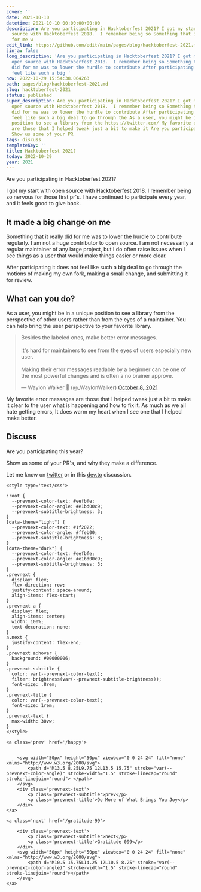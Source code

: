 ```yaml
---
cover: ''
date: 2021-10-10
datetime: 2021-10-10 00:00:00+00:00
description: Are you participating in Hacktoberfest 2021? I got my start with open
  source with Hacktoberfest 2018.  I remember being so Something that it really did
  for me w
edit_link: https://github.com/edit/main/pages/blog/hacktoberfest-2021.md
jinja: false
long_description: 'Are you participating in Hacktoberfest 2021? I got my start with
  open source with Hacktoberfest 2018.  I remember being so Something that it really
  did for me was to lower the hurdle to contribute After participating it does not
  feel like such a big '
now: 2022-10-29 15:54:38.064263
path: pages/blog/hacktoberfest-2021.md
slug: hacktoberfest-2021
status: published
super_description: Are you participating in Hacktoberfest 2021? I got my start with
  open source with Hacktoberfest 2018.  I remember being so Something that it really
  did for me was to lower the hurdle to contribute After participating it does not
  feel like such a big deal to go through the As a user, you might be in a unique
  position to see a library from the https://twitter.com/ My favorite error messages
  are those that I helped tweak just a bit to make it Are you participating this year?
  Show us some of your PR
tags: discuss
templateKey: ''
title: Hacktoberfest 2021?
today: 2022-10-29
year: 2021
---
```


Are you participating in Hacktoberfest 2021?


I got my start with open source with Hacktoberfest 2018.  I remember being so
nervous for those first pr's.  I have continued to participate every year, and
it feels good to give back.


## It made a big change on me

Something that it really did for me was to lower the hurdle to contribute
regularly.  I am not a huge contributor to open source.  I am not necessarily a
regular maintainer of any large project, but I do often raise issues when I see
things as a user that would make things easier or more clear.

After participating it does not feel like such a big deal to go through the
motions of making my own fork, making a small change, and submitting it for
review.

## What can you do?

As a user, you might be in a unique position to see a library from the
perspective of other users rather than from the eyes of a maintainer.  You can
help bring the user perspective to your favorite library.

<blockquote class="twitter-tweet"><p lang="en" dir="ltr">Besides the labeled ones, make better error messages.<br><br>It&#39;s hard for maintainers to see from the eyes of users especially new user.<br><br>Making their error messages readable by a beginner can be one of the most powerful changes and is often a no brainer approve.</p>&mdash; Waylon Walker 🐍 (@_WaylonWalker) <a href="https://twitter.com/_WaylonWalker/status/1446440878864846909?ref_src=twsrc%5Etfw">October 8, 2021</a></blockquote>
<script async src="https://platform.twitter.com/widgets.js" charset="utf-8"></script>


My favorite error messages are those that I helped tweak just a bit to make it
clear to the user what is happening and how to fix it.  As much as we all hate
getting errors, It does warm my heart when I see one that I helped make better.

## Discuss

Are you participating this year?

Show us some of your PR's, and why they make a difference.

Let me know on [twitter](https://twitter.com/_WaylonWalker) or in this
[dev.to](https://dev.to/waylonwalker/hacktoberfest-2021-1mkf) discussion.
<div class='prevnext'>

    <style type='text/css'>

    :root {
      --prevnext-color-text: #eefbfe;
      --prevnext-color-angle: #e1bd00c9;
      --prevnext-subtitle-brightness: 3;
    }
    [data-theme="light"] {
      --prevnext-color-text: #1f2022;
      --prevnext-color-angle: #ffeb00;
      --prevnext-subtitle-brightness: 3;
    }
    [data-theme="dark"] {
      --prevnext-color-text: #eefbfe;
      --prevnext-color-angle: #e1bd00c9;
      --prevnext-subtitle-brightness: 3;
    }
    .prevnext {
      display: flex;
      flex-direction: row;
      justify-content: space-around;
      align-items: flex-start;
    }
    .prevnext a {
      display: flex;
      align-items: center;
      width: 100%;
      text-decoration: none;
    }
    a.next {
      justify-content: flex-end;
    }
    .prevnext a:hover {
      background: #00000006;
    }
    .prevnext-subtitle {
      color: var(--prevnext-color-text);
      filter: brightness(var(--prevnext-subtitle-brightness));
      font-size: .8rem;
    }
    .prevnext-title {
      color: var(--prevnext-color-text);
      font-size: 1rem;
    }
    .prevnext-text {
      max-width: 30vw;
    }
    </style>
    
    <a class='prev' href='/happy'>
    

        <svg width="50px" height="50px" viewbox="0 0 24 24" fill="none" xmlns="http://www.w3.org/2000/svg">
            <path d="M13.5 8.25L9.75 12L13.5 15.75" stroke="var(--prevnext-color-angle)" stroke-width="1.5" stroke-linecap="round" stroke-linejoin="round"> </path>
        </svg>
        <div class='prevnext-text'>
            <p class='prevnext-subtitle'>prev</p>
            <p class='prevnext-title'>Do More of What Brings You Joy</p>
        </div>
    </a>
    
    <a class='next' href='/gratitude-99'>
    
        <div class='prevnext-text'>
            <p class='prevnext-subtitle'>next</p>
            <p class='prevnext-title'>Gratitude 099</p>
        </div>
        <svg width="50px" height="50px" viewbox="0 0 24 24" fill="none" xmlns="http://www.w3.org/2000/svg">
            <path d="M10.5 15.75L14.25 12L10.5 8.25" stroke="var(--prevnext-color-angle)" stroke-width="1.5" stroke-linecap="round" stroke-linejoin="round"></path>
        </svg>
    </a>
  </div>